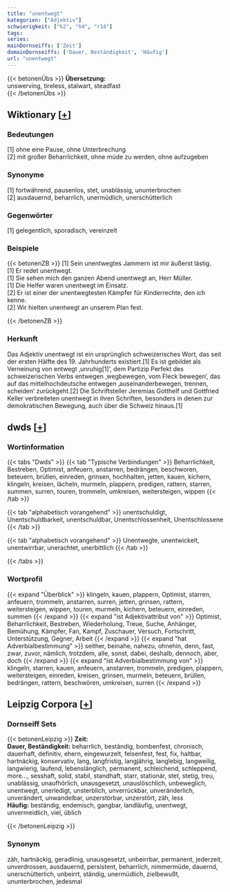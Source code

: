 ```yaml
---
title: "unentwegt"
kategorien: ["Adjektiv"]
schwierigkeit: ["k2", "h4", "r14"]
tags:
series:
mainDornseiffs: ['Zeit']
domainDornseiffs: ['Dauer, Beständigkeit', 'Häufig']
url: "unentwegt"
---
```


{{< betonenÜbs >}}
**Übersetzung:**  
unswerving, tireless, stalwart, steadfast  
{{< /betonenÜbs >}}

## Wiktionary [[+](https://de.wiktionary.org/wiki/unentwegt)]

### Bedeutungen
[1] ohne eine Pause, ohne Unterbrechung  
[2] mit großer Beharrlichkeit, ohne müde zu werden, ohne aufzugeben  

### Synonyme
[1] fortwährend, pausenlos, stet, unablässig, ununterbrochen  
[2] ausdauernd, beharrlich, unermüdlich, unerschütterlich  

### Gegenwörter
[1] gelegentlich, sporadisch, vereinzelt  

### Beispiele
{{< betonenZB >}}
[1] Sein unentwegtes Jammern ist mir äußerst lästig.  
[1] Er redet unentwegt.  
[1] Sie sehen mich den ganzen Abend unentwegt an, Herr Müller.  
[1] Die Helfer waren unentwegt im Einsatz.  
[2] Er ist einer der unentwegtesten Kämpfer für Kinderrechte, den ich kenne.  
[2] Wir hielten unentwegt an unserem Plan fest.  

{{< /betonenZB >}}
### Herkunft
Das Adjektiv unentwegt ist ein ursprünglich schweizerisches Wort, das seit der ersten Hälfte des 19. Jahrhunderts existiert.[1] Es ist gebildet als Verneinung von entwegt ‚unruhig[1]‘, dem Partizip Perfekt des schweizerischen Verbs entwegen ‚wegbewegen, vom Fleck bewegen‘, das auf das mittelhochdeutsche entwegen ‚auseinanderbewegen, trennen, scheiden‘ zurückgeht.[2] Die Schriftsteller Jeremias Gotthelf und Gottfried Keller verbreiteten unentwegt in ihren Schriften, besonders in denen zur demokratischen Bewegung, auch über die Schweiz hinaus.[1]  



## dwds [[+](https://www.dwds.de/wb/unentwegt)]

### Wortinformation
{{< tabs "Dwds" >}}
{{< tab "Typische Verbindungen" >}}
Beharrlichkeit, Bestreben, Optimist, anfeuern, anstarren, bedrängen, beschworen, beteuern, brüllen, einreden, grinsen, hochhalten, jetten, kauen, kichern, klingeln, kreisen, lächeln, murmeln, plappern, predigen, rattern, starren, summen, surren, touren, trommeln, umkreisen, weitersteigen, wippen
{{< /tab >}}

{{< tab "alphabetisch vorangehend" >}}
unentschuldigt, Unentschuldbarkeit, unentschuldbar, Unentschlossenheit, Unentschlossene
{{< /tab >}}

{{< tab "alphabetisch vorangehend" >}}
Unentwegte, unentwickelt, unentwirrbar, unerachtet, unerbittlich
{{< /tab >}}

{{< /tabs >}}

### Wortprofil
{{< expand "Überblick" >}} klingeln, kauen, plappern, Optimist, starren, anfeuern, trommeln, anstarren, surren, jetten, grinsen, rattern, weitersteigen, wippen, touren, murmeln, kichern, beteuern, einreden, summen {{< /expand >}}
{{< expand "ist Adjektivattribut von" >}} Optimist, Beharrlichkeit, Bestreben, Wiederholung, Treue, Suche, Anhänger, Bemühung, Kämpfer, Fan, Kampf, Zuschauer, Versuch, Fortschritt, Unterstützung, Gegner, Arbeit {{< /expand >}}
{{< expand "hat Adverbialbestimmung" >}} seither, beinahe, nahezu, ohnehin, denn, fast, zwar, zuvor, nämlich, trotzdem, alle, sonst, dabei, deshalb, dennoch, aber, doch {{< /expand >}}
{{< expand "ist Adverbialbestimmung von" >}} klingeln, starren, kauen, anfeuern, anstarren, trommeln, predigen, plappern, weitersteigen, einreden, kreisen, grinsen, murmeln, beteuern, brüllen, bedrängen, rattern, beschwören, umkreisen, surren {{< /expand >}}

## Leipzig Corpora [[+](https://corpora.uni-leipzig.de/en/res?word=unentwegt&corpusId=deu_newscrawl-public_2018)]

### Dornseiff Sets
{{< betonenLeipzig >}}
**Zeit:**  
**Dauer, Beständigkeit:** beharrlich, beständig, bombenfest, chronisch, dauerhaft, definitiv, ehern, eingewurzelt, felsenfest, fest, fix, haltbar, hartnäckig, konservativ, lang, langfristig, langjährig, langlebig, langweilig, langwierig, laufend, lebenslänglich, permanent, schleichend, schleppend, more..., sesshaft, solid, stabil, standhaft, starr, stationär, stet, stetig, treu, unablässig, unaufhörlich, unausgesetzt, unauslöschlich, unbeweglich, unentwegt, unerledigt, unsterblich, unverrückbar, unveränderlich, unverändert, unwandelbar, unzerstörbar, unzerstört, zäh, less  
**Häufig:** beständig, endemisch, gangbar, landläufig, unentwegt, unvermeidlich, viel, üblich  

{{< /betonenLeipzig >}}

### Synonym
zäh, hartnäckig, geradlinig, unausgesetzt, unbeirrbar, permanent, jederzeit, unverdrossen, ausdauernd, persistent, beharrlich, nimmermüde, dauernd, unerschütterlich, unbeirrt, ständig, unermüdlich, zielbewußt, ununterbrochen, jedesmal

